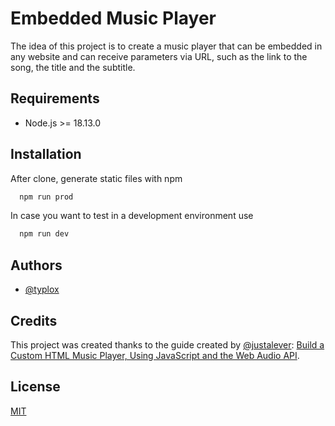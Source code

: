 # Embedded Music Player

The idea of this project is to create a music player that can be embedded in any website and can receive parameters via URL, such as the link to the song, the title and the subtitle.

## Requirements

* Node.js >= 18.13.0

## Installation

After clone, generate static files with npm

```bash
  npm run prod
```

In case you want to test in a development environment use

```bash
  npm run dev
```

## Authors

- [@typlox](https://www.github.com/typlox)

## Credits

This project was created thanks to the guide created by [@justalever](https://github.com/justalever): [Build a Custom HTML Music Player, Using JavaScript and the Web Audio API](https://webdesign.tutsplus.com/tutorials/build-a-custom-html-music-player-using-javascript-and-the-web-audio-api--cms-93300).

## License

[MIT](https://choosealicense.com/licenses/mit/)